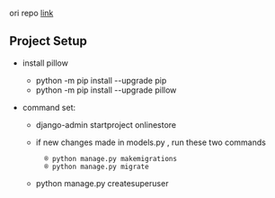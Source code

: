 ori repo [link](https://github.com/pymike00/The-Complete-Guide-To-DRF-and-VueJS)

Project Setup
---
- install pillow 
    - python -m pip install --upgrade pip
    - python -m pip install --upgrade pillow

- command set:
  
    - django-admin startproject onlinestore
    
    - if new changes made in models.py , run these two commands

            ® python manage.py makemigrations
            ® python manage.py migrate
    - python manage.py createsuperuser
            
				
